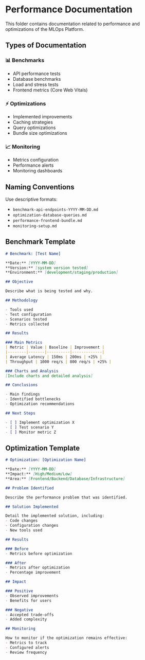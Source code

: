 # Performance Documentation

This folder contains documentation related to performance and optimizations of the MLOps Platform.

## Types of Documentation

### 📊 Benchmarks
- API performance tests
- Database benchmarks
- Load and stress tests
- Frontend metrics (Core Web Vitals)

### ⚡ Optimizations
- Implemented improvements
- Caching strategies
- Query optimizations
- Bundle size optimizations

### 📈 Monitoring
- Metrics configuration
- Performance alerts
- Monitoring dashboards

## Naming Conventions

Use descriptive formats:
- `benchmark-api-endpoints-YYYY-MM-DD.md`
- `optimization-database-queries.md`
- `performance-frontend-bundle.md`
- `monitoring-setup.md`

## Benchmark Template

```markdown
# Benchmark: [Test Name]

**Date:** [YYYY-MM-DD]
**Version:** [system version tested]
**Environment:** [development/staging/production]

## Objective

Describe what is being tested and why.

## Methodology

- Tools used
- Test configuration
- Scenarios tested
- Metrics collected

## Results

### Main Metrics
| Metric | Value | Baseline | Improvement |
|--------|-------|----------|-------------|
| Average Latency | 150ms | 200ms | +25% |
| Throughput | 1000 req/s | 800 req/s | +25% |

### Charts and Analysis
[Include charts and detailed analysis]

## Conclusions

- Main findings
- Identified bottlenecks
- Optimization recommendations

## Next Steps

- [ ] Implement optimization X
- [ ] Test scenario Y
- [ ] Monitor metric Z
```

## Optimization Template

```markdown
# Optimization: [Optimization Name]

**Date:** [YYYY-MM-DD]
**Impact:** [High/Medium/Low]
**Area:** [Frontend/Backend/Database/Infrastructure]

## Problem Identified

Describe the performance problem that was identified.

## Solution Implemented

Detail the implemented solution, including:
- Code changes
- Configuration changes
- New tools used

## Results

### Before
- Metrics before optimization

### After
- Metrics after optimization
- Percentage improvement

## Impact

### Positive
- Observed improvements
- Benefits for users

### Negative
- Accepted trade-offs
- Added complexity

## Monitoring

How to monitor if the optimization remains effective:
- Metrics to track
- Configured alerts
- Review frequency
```